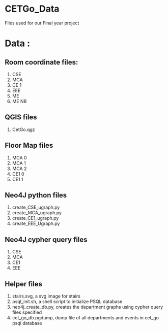 # CETGo_Data
Files used for our Final year project


# Data :

## Room coordinate files: 

1. CSE
1. MCA
1. CE 1
1. EEE
1. ME
1. ME NB

## QGIS files
1. CetGo.qgz

## Floor Map files
1. MCA 0
1. MCA 1
1. MCA 2
1. CE1 0
1. CE1 1

## Neo4J python files
1. create_CSE_ugraph.py
1. create_MCA_ugraph.py
1. create_CE1_ugraph.py
1. create_EEE_Ugraph.py

## Neo4J cypher query files
1. CSE
1. MCA 
1. CE1
1. EEE

## Helper files
1. stairs.svg, a svg image for stairs
1. psql_init.sh, a shell script to initialize PSQL database
1. neo4j_create_db.py, creates the department graphs using cypher query files specified
1. cet_go_db.pgdump, dump file of all departments and events in cet_go psql database 
